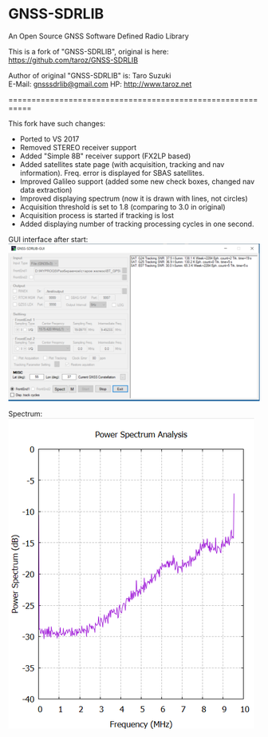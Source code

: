 GNSS-SDRLIB
===============================================================================  

An Open Source GNSS Software Defined Radio Library

This is a fork of "GNSS-SDRLIB", original is here: https://github.com/taroz/GNSS-SDRLIB  

Author of original "GNSS-SDRLIB" is:
Taro Suzuki  
E-Mail: <gnsssdrlib@gmail.com>
HP: <http://www.taroz.net>

===========================================================   

This fork have such changes:  
 * Ported to VS 2017
 * Removed STEREO receiver support
 * Added "Simple 8B" receiver support (FX2LP based)
 * Added satellites state page (with acquisition, tracking and nav information). Freq. error is displayed for SBAS satellites.
 * Improved Galileo support (added some new check boxes, changed nav data extraction)
 * Improved displaying spectrum (now it is drawn with lines, not circles)
 * Acquisition threshold is set to 1.8 (comparing to 3.0 in original)
 * Acquisition process is started if tracking is lost
 * Added displaying number of tracking processing cycles in one second.
 
GUI interface after start:  
<img src="https://github.com/iliasam/GNSS-SDRLIB/blob/main/Images/p1.png">  
  
  
Spectrum:  
<img src="https://github.com/iliasam/GNSS-SDRLIB/blob/main/Images/p2.png">  

